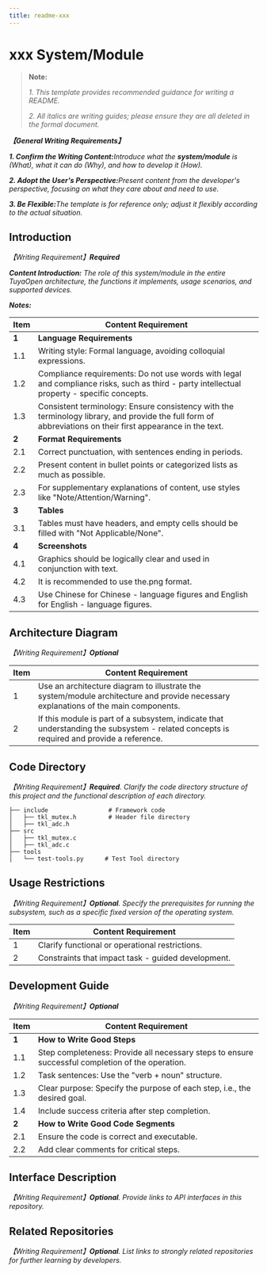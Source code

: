 ```yaml
---
title: readme-xxx
---
```


# xxx System/Module

> **Note:**
>
> _1. This template provides recommended guidance for writing a README._
>
> _2. All italics are writing guides; please ensure they are all deleted in the formal document._

**_【General Writing Requirements】_**

**_1. Confirm the Writing Content:_**_Introduce what the **system/module** is (What), what it can do (Why), and how to develop it (How)._ 

**_2. Adopt the User's Perspective:_**_Present content from the developer's perspective, focusing on what they care about and need to use._ 

**_3. Be Flexible:_**_The template is for reference only; adjust it flexibly according to the actual situation._ 

## Introduction

_【Writing Requirement】**Required**_

_**Content Introduction:** The role of this system/module in the entire TuyaOpen architecture, the functions it implements, usage scenarios, and supported devices._

_**Notes:**_

| Item | Content Requirement |
| ---- | ---- |
| **1** | **Language Requirements** |
| 1.1 | Writing style: Formal language, avoiding colloquial expressions. |
| 1.2 | Compliance requirements: Do not use words with legal and compliance risks, such as third - party intellectual property - specific concepts. |
| 1.3 | Consistent terminology: Ensure consistency with the terminology library, and provide the full form of abbreviations on their first appearance in the text. |
| **2** | **Format Requirements** |
| 2.1 | Correct punctuation, with sentences ending in periods. |
| 2.2 | Present content in bullet points or categorized lists as much as possible. |
| 2.3 | For supplementary explanations of content, use styles like "Note/Attention/Warning". |
| **3** | **Tables** |
| 3.1 | Tables must have headers, and empty cells should be filled with "Not Applicable/None". |
| **4** | **Screenshots** |
| 4.1 | Graphics should be logically clear and used in conjunction with text. |
| 4.2 | It is recommended to use the.png format. |
| 4.3 | Use Chinese for Chinese - language figures and English for English - language figures. |

## Architecture Diagram

_【Writing Requirement】**Optional**_

| Item | Content Requirement |
| ---- | ---- |
| 1 | Use an architecture diagram to illustrate the system/module architecture and provide necessary explanations of the main components. |
| 2 | If this module is part of a subsystem, indicate that understanding the subsystem - related concepts is required and provide a reference. |

## Code Directory

_【Writing Requirement】**Required**. Clarify the code directory structure of this project and the functional description of each directory._

```tree
├── include                 # Framework code
│   ├── tkl_mutex.h         # Header file directory
│   ├── tkl_adc.h
├── src
│   ├── tkl_mutex.c
│   ├── tkl_adc.c
├── tools
│   └── test-tools.py      # Test Tool directory
```

## Usage Restrictions

_【Writing Requirement】**Optional**. Specify the prerequisites for running the subsystem, such as a specific fixed version of the operating system._

| Item | Content Requirement |
| ---- | ---- |
| 1 | Clarify functional or operational restrictions. |
| 2 | Constraints that impact task - guided development. |

## Development Guide

_【Writing Requirement】**Optional**_

| Item | Content Requirement |
| ---- | ---- |
| **1** | **How to Write Good Steps** |
| 1.1 | Step completeness: Provide all necessary steps to ensure successful completion of the operation. |
| 1.2 | Task sentences: Use the "verb + noun" structure. |
| 1.3 | Clear purpose: Specify the purpose of each step, i.e., the desired goal. |
| 1.4 | Include success criteria after step completion. |
| **2** | **How to Write Good Code Segments** |
| 2.1 | Ensure the code is correct and executable. |
| 2.2 | Add clear comments for critical steps. |

## Interface Description

_【Writing Requirement】**Optional**. Provide links to API interfaces in this repository._

## Related Repositories

_【Writing Requirement】**Optional**. List links to strongly related repositories for further learning by developers._